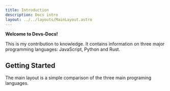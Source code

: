 ```yaml
---
title: Introduction
description: Docs intro
layout: ../../layouts/MainLayout.astro
---
```


**Welcome to Devs-Docs!**

This is my contribution to knowledge. It contains information on three major programming languages: JavaScript, Python and Rust.

## Getting Started

The main layout is a simple comparison of the three main programing languages.
